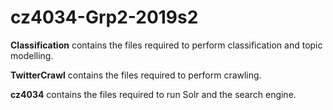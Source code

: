 # cz4034-Grp2-2019s2

**Classification** contains the files required to perform classification and topic modelling.

**TwitterCrawl** contains the files required to perform crawling.

**cz4034** contains the files required to run Solr and the search engine.
